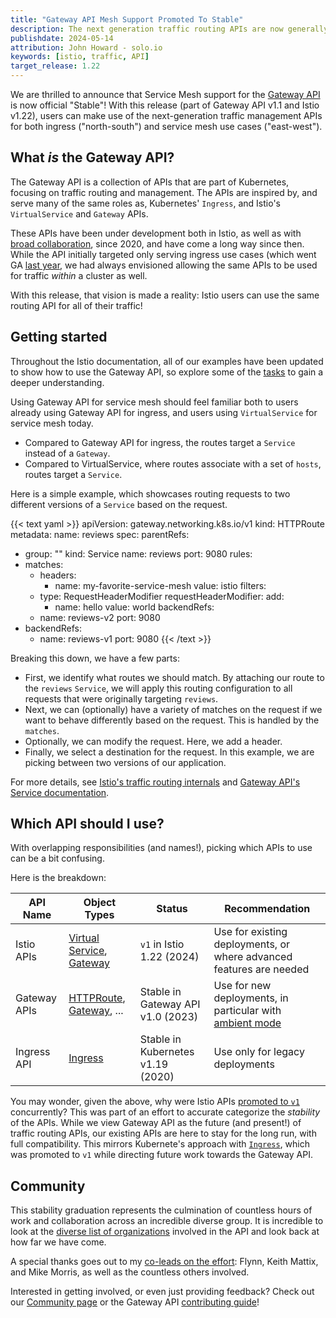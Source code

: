 ```yaml
---
title: "Gateway API Mesh Support Promoted To Stable"
description: The next generation traffic routing APIs are now generally available for service mesh use cases. 
publishdate: 2024-05-14
attribution: John Howard - solo.io
keywords: [istio, traffic, API]
target_release: 1.22
---
```


We are thrilled to announce that Service Mesh support for the [Gateway API](https://gateway-api.sigs.k8s.io/) is now official "Stable"!
With this release (part of Gateway API v1.1 and Istio v1.22), users can make use of the next-generation traffic management APIs for both ingress ("north-south") and service mesh use cases ("east-west").

## What *is* the Gateway API?

The Gateway API is a collection of APIs that are part of Kubernetes, focusing on traffic routing and management.
The APIs are inspired by, and serve many of the same roles as, Kubernetes' `Ingress`, and Istio's `VirtualService` and `Gateway` APIs.

These APIs have been under development both in Istio, as well as with [broad collaboration](https://gateway-api.sigs.k8s.io/implementations/), since 2020, and have come a long way since then.
While the API initially targeted only serving ingress use cases (which went GA [last year](https://kubernetes.io/blog/2023/10/31/gateway-api-ga/), we had always envisioned allowing the same APIs to be used for traffic *within* a cluster as well.

With this release, that vision is made a reality: Istio users can use the same routing API for all of their traffic!

## Getting started

Throughout the Istio documentation, all of our examples have been updated to show how to use the Gateway API, so explore some of the [tasks](/docs/tasks/traffic-management/) to gain a deeper understanding.

Using Gateway API for service mesh should feel familiar both to users already using Gateway API for ingress, and users using `VirtualService` for service mesh today.

* Compared to Gateway API for ingress, the routes target a `Service` instead of a `Gateway`.
* Compared to VirtualService, where routes associate with a set of `hosts`, routes target a `Service`.

Here is a simple example, which showcases routing requests to two different versions of a `Service` based on the request.

{{< text yaml >}}
apiVersion: gateway.networking.k8s.io/v1
kind: HTTPRoute
metadata:
  name: reviews
spec:
  parentRefs:
  - group: ""
    kind: Service
    name: reviews
    port: 9080
  rules:
  - matches:
    - headers:
      - name: my-favorite-service-mesh
        value: istio
    filters:
    - type: RequestHeaderModifier
      requestHeaderModifier:
      add:
        - name: hello
          value: world
    backendRefs:
    - name: reviews-v2
      port: 9080
  - backendRefs:
    - name: reviews-v1
      port: 9080
{{< /text >}}

Breaking this down, we have a few parts:
* First, we identify what routes we should match.
  By attaching our route to the `reviews` `Service`, we will apply this routing configuration to all requests that were originally targeting `reviews`.
* Next, we can (optionally) have a variety of matches on the request if we want to behave differently based on the request. This is handled by the `matches`.
* Optionally, we can modify the request. Here, we add a header.
* Finally, we select a destination for the request. In this example, we are picking between two versions of our application.

For more details, see [Istio's traffic routing internals](/docs/ops/configuration/traffic-management/traffic-routing/) and [Gateway API's Service documentation](https://gateway-api.sigs.k8s.io/mesh/service-facets/).

## Which API should I use?

With overlapping responsibilities (and names!), picking which APIs to use can be a bit confusing.

Here is the breakdown:

| API Name     | Object Types                                                                                                                          | Status                            | Recommendation                                                             |
|--------------|---------------------------------------------------------------------------------------------------------------------------------------|-----------------------------------|----------------------------------------------------------------------------|
| Istio APIs   | [Virtual Service](/docs/reference/config/networking/virtual-service/), [Gateway](/docs/reference/config/networking/gateway/)          | `v1` in Istio 1.22 (2024)         | Use for existing deployments, or where advanced features are needed        |
| Gateway APIs | [HTTPRoute](https://gateway-api.sigs.k8s.io/api-types/httproute/), [Gateway](https://gateway-api.sigs.k8s.io/api-types/gateway/), ... | Stable in Gateway API v1.0 (2023) | Use for new deployments, in particular with [ambient mode](/docs/ambient/) |
| Ingress API  | [Ingress](https://kubernetes.io/docs/concepts/services-networking/ingress)                                                            | Stable in Kubernetes v1.19 (2020) | Use only for legacy deployments                                            |

You may wonder, given the above, why were Istio APIs [promoted to `v1`](/blog/2024/v1-apis) concurrently?
This was part of an effort to accurate categorize the *stability* of the APIs.
While we view Gateway API as the future (and present!) of traffic routing APIs, our existing APIs are here to stay for the long run, with full compatibility.
This mirrors Kubernete's approach with [`Ingress`](https://kubernetes.io/docs/concepts/services-networking/ingress), which was promoted to `v1` while directing future work towards the Gateway API.

## Community

This stability graduation represents the culmination of countless hours of work and collaboration across an incredible diverse group.
It is incredible to look at the [diverse list of organizations](https://gateway-api.sigs.k8s.io/implementations/) involved in the API and look back at how far we have come.

A special thanks goes out to my [co-leads on the effort](https://gateway-api.sigs.k8s.io/mesh/gamma/): Flynn, Keith Mattix, and Mike Morris, as well as the countless others involved.

Interested in getting involved, or even just providing feedback?
Check out our [Community page](/get-involved/) or the Gateway API [contributing guide](https://gateway-api.sigs.k8s.io/contributing/)!
